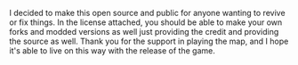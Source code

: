 I decided to make this open source and public for anyone wanting to revive or fix things. In the license attached, you should be able to make your own forks and modded versions as well just providing the credit and providing the source as well. 
Thank you for the support in playing the map, and I hope it's able to live on this way with the release of the game.
